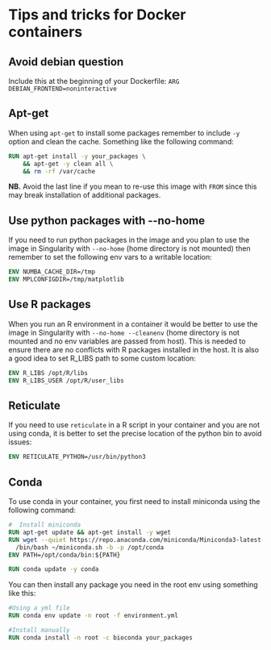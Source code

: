 # Tips and tricks for Docker containers

## Avoid debian question

Include this at the beginning of your Dockerfile:
`ARG DEBIAN_FRONTEND=noninteractive`

## Apt-get

When using `apt-get` to install some packages remember to include `-y` option and clean the cache. Something like the following command:

```Dockerfile
RUN apt-get install -y your_packages \
    && apt-get -y clean all \
    && rm -rf /var/cache
```

**NB.** Avoid the last line if you mean to re-use this image with `FROM` since this may break installation of additional packages.

## Use python packages with --no-home

If you need to run python packages in the image and you plan to use the image in Singularity with `--no-home` (home directory is not mounted) then remember to set the following env vars to a writable location:

```Dockerfile
ENV NUMBA_CACHE_DIR=/tmp
ENV MPLCONFIGDIR=/tmp/matplotlib
```

## Use R packages

When you run an R environment in a container it would be better to use the image in Singularity with `--no-home --cleanenv` (home directory is not mounted and no env variables are passed from host). This is needed to ensure there are no conflicts with R packages installed in the host. It is also a good idea to set R_LIBS path to some custom location:

```Dockerfile
ENV R_LIBS /opt/R/libs
ENV R_LIBS_USER /opt/R/user_libs
```

## Reticulate

If you need to use `reticulate` in a R script in your container and you are not using conda, it is better to set the precise location of the python bin to avoid issues:

```Dockerfile
ENV RETICULATE_PYTHON=/usr/bin/python3
```

## Conda

To use conda in your container, you first need to install miniconda using the following command:

```Dockerfile
#  Install miniconda
RUN apt-get update && apt-get install -y wget
RUN wget --quiet https://repo.anaconda.com/miniconda/Miniconda3-latest-Linux-x86_64.sh -O ~/miniconda.sh && \
  /bin/bash ~/miniconda.sh -b -p /opt/conda
ENV PATH=/opt/conda/bin:${PATH}

RUN conda update -y conda
```

You can then install any package you need in the root env using something like this:

```Dockerfile
#Using a yml file
RUN conda env update -n root -f environment.yml

#Install manually
RUN conda install -n root -c bioconda your_packages
```
